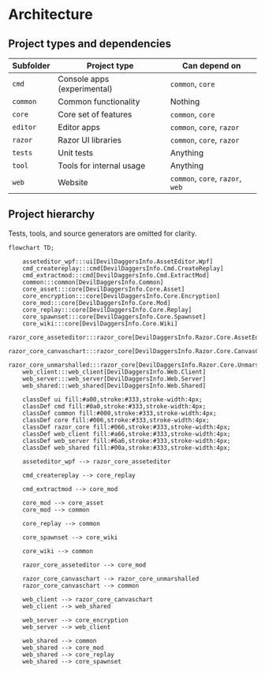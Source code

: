 # Architecture

## Project types and dependencies

| **Subfolder** | **Project type**            | **Can depend on**                |
|---------------|-----------------------------|----------------------------------|
| `cmd`         | Console apps (experimental) | `common`, `core`                 |
| `common`      | Common functionality        | Nothing                          |
| `core`        | Core set of features        | `common`, `core`                 |
| `editor`      | Editor apps                 | `common`, `core`, `razor`        |
| `razor`       | Razor UI libraries          | `common`, `core`, `razor`        |
| `tests`       | Unit tests                  | Anything                         |
| `tool`        | Tools for internal usage    | Anything                         |
| `web`         | Website                     | `common`, `core`, `razor`, `web` |

## Project hierarchy

Tests, tools, and source generators are omitted for clarity.

```mermaid
flowchart TD;

    asseteditor_wpf:::ui[DevilDaggersInfo.AssetEditor.Wpf]
    cmd_createreplay:::cmd[DevilDaggersInfo.Cmd.CreateReplay]
    cmd_extractmod:::cmd[DevilDaggersInfo.Cmd.ExtractMod]
    common:::common[DevilDaggersInfo.Common]
    core_asset:::core[DevilDaggersInfo.Core.Asset]
    core_encryption:::core[DevilDaggersInfo.Core.Encryption]
    core_mod:::core[DevilDaggersInfo.Core.Mod]
    core_replay:::core[DevilDaggersInfo.Core.Replay]
    core_spawnset:::core[DevilDaggersInfo.Core.Spawnset]
    core_wiki:::core[DevilDaggersInfo.Core.Wiki]
    razor_core_asseteditor:::razor_core[DevilDaggersInfo.Razor.Core.AssetEditor]
    razor_core_canvaschart:::razor_core[DevilDaggersInfo.Razor.Core.CanvasChart]
    razor_core_unmarshalled:::razor_core[DevilDaggersInfo.Razor.Core.Unmarshalled]
    web_client:::web_client[DevilDaggersInfo.Web.Client]
    web_server:::web_server[DevilDaggersInfo.Web.Server]
    web_shared:::web_shared[DevilDaggersInfo.Web.Shared]
	
    classDef ui fill:#a00,stroke:#333,stroke-width:4px;
    classDef cmd fill:#0a0,stroke:#333,stroke-width:4px;
    classDef common fill:#000,stroke:#333,stroke-width:4px;
    classDef core fill:#006,stroke:#333,stroke-width:4px;
    classDef razor_core fill:#066,stroke:#333,stroke-width:4px;
    classDef web_client fill:#a66,stroke:#333,stroke-width:4px;
    classDef web_server fill:#6a6,stroke:#333,stroke-width:4px;
    classDef web_shared fill:#00a,stroke:#333,stroke-width:4px;

	asseteditor_wpf --> razor_core_asseteditor

	cmd_createreplay --> core_replay
	
	cmd_extractmod --> core_mod
	
	core_mod --> core_asset
	core_mod --> common
	
	core_replay --> common
	
	core_spawnset --> core_wiki
	
	core_wiki --> common
	
	razor_core_asseteditor --> core_mod
	
	razor_core_canvaschart --> razor_core_unmarshalled
	razor_core_canvaschart --> common

	web_client --> razor_core_canvaschart
	web_client --> web_shared
	
	web_server --> core_encryption
	web_server --> web_client
	
	web_shared --> common
	web_shared --> core_mod
	web_shared --> core_replay
	web_shared --> core_spawnset
```
